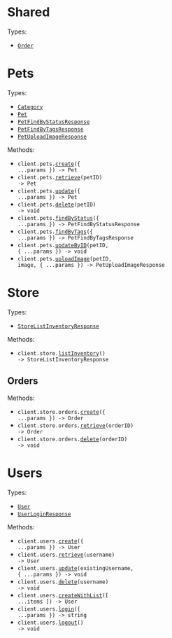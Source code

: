 # Shared

Types:

- <code><a href="./src/resources/shared.ts">Order</a></code>

# Pets

Types:

- <code><a href="./src/resources/pets.ts">Category</a></code>
- <code><a href="./src/resources/pets.ts">Pet</a></code>
- <code><a href="./src/resources/pets.ts">PetFindByStatusResponse</a></code>
- <code><a href="./src/resources/pets.ts">PetFindByTagsResponse</a></code>
- <code><a href="./src/resources/pets.ts">PetUploadImageResponse</a></code>

Methods:

- <code title="post /pet">client.pets.<a href="./src/resources/pets.ts">create</a>({ ...params }) -> Pet</code>
- <code title="get /pet/{petId}">client.pets.<a href="./src/resources/pets.ts">retrieve</a>(petID) -> Pet</code>
- <code title="put /pet">client.pets.<a href="./src/resources/pets.ts">update</a>({ ...params }) -> Pet</code>
- <code title="delete /pet/{petId}">client.pets.<a href="./src/resources/pets.ts">delete</a>(petID) -> void</code>
- <code title="get /pet/findByStatus">client.pets.<a href="./src/resources/pets.ts">findByStatus</a>({ ...params }) -> PetFindByStatusResponse</code>
- <code title="get /pet/findByTags">client.pets.<a href="./src/resources/pets.ts">findByTags</a>({ ...params }) -> PetFindByTagsResponse</code>
- <code title="post /pet/{petId}">client.pets.<a href="./src/resources/pets.ts">updateByID</a>(petID, { ...params }) -> void</code>
- <code title="post /pet/{petId}/uploadImage">client.pets.<a href="./src/resources/pets.ts">uploadImage</a>(petID, image, { ...params }) -> PetUploadImageResponse</code>

# Store

Types:

- <code><a href="./src/resources/store/store.ts">StoreListInventoryResponse</a></code>

Methods:

- <code title="get /store/inventory">client.store.<a href="./src/resources/store/store.ts">listInventory</a>() -> StoreListInventoryResponse</code>

## Orders

Methods:

- <code title="post /store/order">client.store.orders.<a href="./src/resources/store/orders.ts">create</a>({ ...params }) -> Order</code>
- <code title="get /store/order/{orderId}">client.store.orders.<a href="./src/resources/store/orders.ts">retrieve</a>(orderID) -> Order</code>
- <code title="delete /store/order/{orderId}">client.store.orders.<a href="./src/resources/store/orders.ts">delete</a>(orderID) -> void</code>

# Users

Types:

- <code><a href="./src/resources/users.ts">User</a></code>
- <code><a href="./src/resources/users.ts">UserLoginResponse</a></code>

Methods:

- <code title="post /user">client.users.<a href="./src/resources/users.ts">create</a>({ ...params }) -> User</code>
- <code title="get /user/{username}">client.users.<a href="./src/resources/users.ts">retrieve</a>(username) -> User</code>
- <code title="put /user/{username}">client.users.<a href="./src/resources/users.ts">update</a>(existingUsername, { ...params }) -> void</code>
- <code title="delete /user/{username}">client.users.<a href="./src/resources/users.ts">delete</a>(username) -> void</code>
- <code title="post /user/createWithList">client.users.<a href="./src/resources/users.ts">createWithList</a>([ ...items ]) -> User</code>
- <code title="get /user/login">client.users.<a href="./src/resources/users.ts">login</a>({ ...params }) -> string</code>
- <code title="get /user/logout">client.users.<a href="./src/resources/users.ts">logout</a>() -> void</code>
